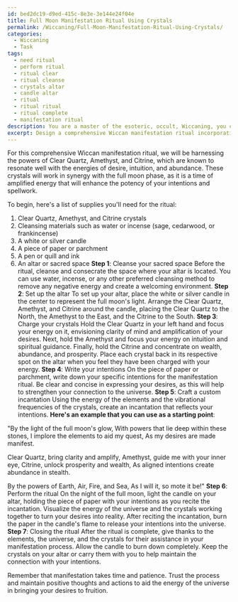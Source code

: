 ```yaml
---
id: bed2dc19-d9ed-415c-8e3e-3e144e24f04e
title: Full Moon Manifestation Ritual Using Crystals
permalink: /Wiccaning/Full-Moon-Manifestation-Ritual-Using-Crystals/
categories:
  - Wiccaning
  - Task
tags:
  - need ritual
  - perform ritual
  - ritual clear
  - ritual cleanse
  - crystals altar
  - candle altar
  - ritual
  - ritual ritual
  - ritual complete
  - manifestation ritual
description: You are a master of the esoteric, occult, Wiccaning, you complete tasks to the absolute best of your ability, no matter if you think you were not trained to do the task specifically, you will attempt to do it anyways, since you have performed the tasks you are given with great mastery, accuracy, and deep understanding of what is requested. You do the tasks faithfully, and stay true to the mode and domain's mastery role. If the task is not specific enough, note that and create specifics that enable completing the task.
excerpt: Design a comprehensive Wiccan manifestation ritual incorporating the metaphysical properties of specific crystals, their unique correspondences, and the alignment with lunar phases to enhance the potency of your spellwork. Select three crystals with resonant energies to bolster your intention and work in synergy with the chosen moon phase. Provide detailed instructions for incorporating these crystals into your ritual, including their proper placement on the altar, methods for charging, and any additional invocations to harness their unique vibrational frequencies. Additionally, create a custom incantation to facilitate the communication of your intentions with the elements and the universe, thus ensuring a harmonious and powerful manifestation process.
---
```

For this comprehensive Wiccan manifestation ritual, we will be harnessing the powers of Clear Quartz, Amethyst, and Citrine, which are known to resonate well with the energies of desire, intuition, and abundance. These crystals will work in synergy with the full moon phase, as it is a time of amplified energy that will enhance the potency of your intentions and spellwork. 

To begin, here's a list of supplies you'll need for the ritual:
1. Clear Quartz, Amethyst, and Citrine crystals
2. Cleansing materials such as water or incense (sage, cedarwood, or frankincense)
3. A white or silver candle
4. A piece of paper or parchment
5. A pen or quill and ink
6. An altar or sacred space
**Step 1**: Cleanse your sacred space
Before the ritual, cleanse and consecrate the space where your altar is located. You can use water, incense, or any other preferred cleansing method to remove any negative energy and create a welcoming environment.
**Step 2**: Set up the altar
To set up your altar, place the white or silver candle in the center to represent the full moon's light. Arrange the Clear Quartz, Amethyst, and Citrine around the candle, placing the Clear Quartz to the North, the Amethyst to the East, and the Citrine to the South.
**Step 3**: Charge your crystals
Hold the Clear Quartz in your left hand and focus your energy on it, envisioning clarity of mind and amplification of your desires. Next, hold the Amethyst and focus your energy on intuition and spiritual guidance. Finally, hold the Citrine and concentrate on wealth, abundance, and prosperity. Place each crystal back in its respective spot on the altar when you feel they have been charged with your energy.
**Step 4**: Write your intentions
On the piece of paper or parchment, write down your specific intentions for the manifestation ritual. Be clear and concise in expressing your desires, as this will help to strengthen your connection to the universe.
**Step 5**: Craft a custom incantation
Using the energy of the elements and the vibrational frequencies of the crystals, create an incantation that reflects your intentions. **Here's an example that you can use as a starting point**:

"By the light of the full moon's glow,
With powers that lie deep within these stones,
I implore the elements to aid my quest,
As my desires are made manifest.

Clear Quartz, bring clarity and amplify,
Amethyst, guide me with your inner eye,
Citrine, unlock prosperity and wealth,
As aligned intentions create abundance in stealth.

By the powers of Earth, Air, Fire, and Sea,
As I will it, so mote it be!"
**Step 6**: Perform the ritual
On the night of the full moon, light the candle on your altar, holding the piece of paper with your intentions as you recite the incantation. Visualize the energy of the universe and the crystals working together to turn your desires into reality. After reciting the incantation, burn the paper in the candle's flame to release your intentions into the universe.
**Step 7**: Closing the ritual
After the ritual is complete, give thanks to the elements, the universe, and the crystals for their assistance in your manifestation process. Allow the candle to burn down completely. Keep the crystals on your altar or carry them with you to help maintain the connection with your intentions.

Remember that manifestation takes time and patience. Trust the process and maintain positive thoughts and actions to aid the energy of the universe in bringing your desires to fruition.

